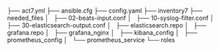 ├── act7.yml
├── ansible.cfg
├── config.yaml
├── inventory7
├── needed_files
│   ├── 02-beats-input.conf
│   ├── 10-syslog-filter.conf
│   ├── 30-elasticsearch-output.conf
│   ├── elasticsearch.repo
│   ├── grafana.repo
│   ├── grafana_nginx
│   ├── kibana_config
│   ├── prometheus_config
│   └── prometheus_service
└── roles

